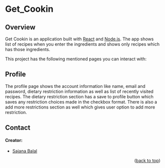 # Get_Cookin

## Overview
Get Cookin is an application built with [React](https://reactjs.org/) and [Node.js](https://nodejs.org/en/). The app shows list of recipes when you enter the ingredients and shows only recipes which has those ingredients.

This project has the following mentioned pages you can interact with:

## Profile
The profile page shows the account information like name, email and password, dietary restriction information as well as list of recently visited recipes. The dietary restriction section has a save to profile button which saves any restriction choices made in the checkbox format. There is also a add more restrictions section as well which gives user option to add more restriction.


## Contact
#### Creator:
  + [Sajana Balal](https://github.com/SajanaB)

<p align="right">(<a href="#top">back to top</a>)</p>
